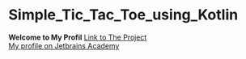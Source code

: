 # Simple_Tic_Tac_Toe_using_Kotlin
**Welcome to My Profil**
[Link to The Project](https://hyperskill.org/projects/123)
<br>[My profile on Jetbrains Academy](https://hyperskill.org/profile/245202926)
